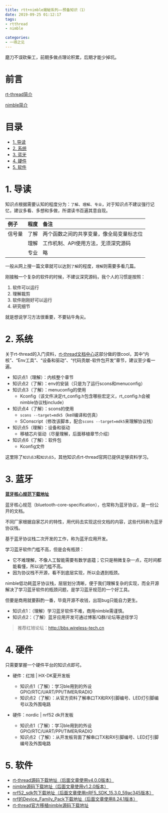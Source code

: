 ```yaml
---
title: rtt+nimble揭秘系列——预备知识（1）
date: 2019-09-25 01:12:17
tags:
- rtthread
- nimble

categories:
- 一得之见
---
```



磨刀不误砍柴工，前期多做点理论积累，后期才能少掉坑。
<!-- more --> 

前言
===

[rt-thread简介](https://www.rt-thread.org/document/site/tutorial/quick-start/introduction/introduction/)

[nimble简介](http://mynewt.apache.org/latest/network/docs/index.html#)

目录
===
<!-- TOC -->

- [1. 导读](#1-导读)
- [2. 系统](#2-系统)
- [3. 蓝牙](#3-蓝牙)
- [4. 硬件](#4-硬件)
- [5. 软件](#5-软件)

<!-- /TOC -->

# 1. 导读

知识点根据需要认知的程度分为：`了解`、`理解`、`专业`，对于知识点不建议强行记忆，建议多看、多想和多做，所谓读书百遍其意自现。

| **例子** | **程度**  | **备注** |
| :-- | :--: | :-- |
| 信号量 | 了解 | 两个函数之间的共享变量，像全局变量标志位 | 
|         | 理解 | 工作机制、API使用方法，无须深究源码 |
|         | 专业 | 略 

一般从网上搜一篇文章就可以达到`了解`的程度，`理解`则需要多看几篇。

刚接触一个复杂的软件的时候，不建议深究源码，我个人的习惯是按照：

1. 软件可以运行
2. 理解裁剪
3. 软件刚刚好可以运行
4. 研究细节

就是想说学习方法很重要，不要钻牛角尖。

# 2. 系统

关于rt-thread的入门资料，[rt-thread文档中心](https://www.rt-thread.org/document/site/)这部分做的很cool，其中“内核”、“Env工具”、“设备和驱动”、“代码贡献-软件包开发”章节，建议至少看一遍。

- 知识点1（理解）：内核整个章节
- 知识点2（了解）：env的安装（只是为了运行scons和menuconfig）
- 知识点3（了解）：menuconfig的使用
    - Kconfig（该文件决定rt_config.h包含哪些宏定义，rt_config.h会被nimble协议栈include）
- 知识点4（了解）：scons的使用
    - `scons --target=mdk5`（keil编译和仿真）
    - SConscript（修改该脚本，配合`scons --target=mdk5`来理解协议栈）
- 知识点5（理解）：设备和驱动
    - 移植芯片驱动（尽量理解，后面移植章节介绍）
- 知识点6（了解）：软件包
    - Kconfig文件

这里除了`知识点3`和`知识点5`，其他知识点rt-thread官网已提供足够资料学习。


# 3. 蓝牙

[**蓝牙核心规范下载地址**](https://www.bluetooth.com/specifications/bluetooth-core-specification/)

蓝牙核心规范（bluetooth-core-specification），也常称为蓝牙协议，是一份公开的文档。

不同厂家根据自家芯片的特性，用代码去实现这份文档的内容，这些代码称为蓝牙协议栈。

基于蓝牙协议栈二次开发的工作，称为蓝牙应用开发。

学习蓝牙软件门槛不高，但是会有瓶颈：
- 它不难理解，不像人工智能需要有数学底蕴；它只是稍微复杂一点，花时间都能看懂，所以说门槛不高。
- 因为协议栈不开源，看不到底层实现，所以会遇到瓶颈。

nimble低功耗蓝牙协议栈，层层划分清晰，便于我们理解复杂的实现，而全开源解决了学习蓝牙软件的瓶颈问题，是学习蓝牙规范的一个好工具。

但要是商用就要斟酌一番，毕竟开源不收钱，出现bug只能自力更生。

- 知识点1：（理解）学习蓝牙软件不难，商用nimble需谨慎。
- 知识点2：（了解）蓝牙应用开发可通过博客/Q群/论坛等途径学习

> 推荐红旭论坛：http://bbs.wireless-tech.cn

# 4. 硬件

只需要掌握一个硬件平台的知识点即可。

- 硬件：红旭 | HX-DK夏开发板

    - 知识点1（了解）：学习ble用到的外设GPIO/RTC/UART/PPI/TIMER/RADIO
    - 知识点2（了解）：从官方资料了解串口TX和RX引脚编号、LED灯引脚编号以及外围电路  

- 硬件：nordic | nrf52 dk开发板

    - 知识点1（了解）：学习ble用到的外设GPIO/RTC/UART/PPI/TIMER/RADIO
    - 知识点2（了解）：从开发板背面了解串口TX和RX引脚编号、LED灯引脚编号及外围电路

# 5. 软件

- [rt-thread源码下载地址（后面文章使用v4.0.0版本）](https://www.rt-thread.org/page/download.html)
- [nimble源码下载地址（后面文章使用v1.2.0版本）](http://mynewt.apache.org/download/)
- [nrf52_sdk包下载地址（后面文章使用nRF5_SDK_15.3.0_59ac345版本）](https://www.nordicsemi.com/Software-and-Tools/Software/nRF5-SDK)
- [nrf的Device_Family_Pack下载地址（后面文章使用8.24.1版本）](http://www.keil.com/dd2/Pack/#/third-party-download-dialog)
- [rt-thread官方移植nimble源码下载地址](https://github.com/Zero-Free/nrf52832-nimble)
